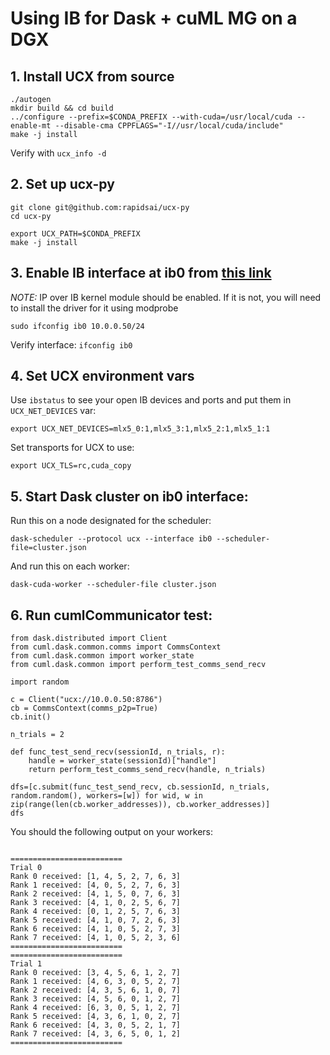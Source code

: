 # Using IB for Dask + cuML MG on a DGX

## 1. Install UCX from source

```
./autogen
mkdir build && cd build
../configure --prefix=$CONDA_PREFIX --with-cuda=/usr/local/cuda --enable-mt --disable-cma CPPFLAGS="-I//usr/local/cuda/include"
make -j install
```

Verify with `ucx_info -d`

## 2. Set up ucx-py

```
git clone git@github.com:rapidsai/ucx-py
cd ucx-py

export UCX_PATH=$CONDA_PREFIX
make -j install
```


## 3. Enable IB interface at ib0 from [this link](https://docs.oracle.com/cd/E19436-01/820-3522-10/ch4-linux.html#50536461_82843)

*NOTE:* IP over IB kernel module should be enabled. If it is not, you will need to install the driver for it using modprobe

```
sudo ifconfig ib0 10.0.0.50/24
```

Verify interface: `ifconfig ib0`

## 4.  Set UCX environment vars

Use `ibstatus` to see your open IB devices and ports and put them in `UCX_NET_DEVICES` var:

```
export UCX_NET_DEVICES=mlx5_0:1,mlx5_3:1,mlx5_2:1,mlx5_1:1
```

Set transports for UCX to use:
```
export UCX_TLS=rc,cuda_copy
```

## 5. Start Dask cluster on ib0 interface:

Run this on a node designated for the scheduler:
```
dask-scheduler --protocol ucx --interface ib0 --scheduler-file=cluster.json
```

And run this on each worker:
```
dask-cuda-worker --scheduler-file cluster.json
```

## 6. Run cumlCommunicator test:

```
from dask.distributed import Client
from cuml.dask.common.comms import CommsContext
from cuml.dask.common import worker_state
from cuml.dask.common import perform_test_comms_send_recv

import random

c = Client("ucx://10.0.0.50:8786")
cb = CommsContext(comms_p2p=True)
cb.init()

n_trials = 2

def func_test_send_recv(sessionId, n_trials, r):
    handle = worker_state(sessionId)["handle"]
    return perform_test_comms_send_recv(handle, n_trials)

dfs=[c.submit(func_test_send_recv, cb.sessionId, n_trials, random.random(), workers=[w]) for wid, w in zip(range(len(cb.worker_addresses)), cb.worker_addresses)]
dfs
```

You should the following output on your workers:

```

=========================
Trial 0
Rank 0 received: [1, 4, 5, 2, 7, 6, 3]
Rank 1 received: [4, 0, 5, 2, 7, 6, 3]
Rank 2 received: [4, 1, 5, 0, 7, 6, 3]
Rank 3 received: [4, 1, 0, 2, 5, 6, 7]
Rank 4 received: [0, 1, 2, 5, 7, 6, 3]
Rank 5 received: [4, 1, 0, 7, 2, 6, 3]
Rank 6 received: [4, 1, 0, 5, 2, 7, 3]
Rank 7 received: [4, 1, 0, 5, 2, 3, 6]
=========================
=========================
Trial 1
Rank 0 received: [3, 4, 5, 6, 1, 2, 7]
Rank 1 received: [4, 6, 3, 0, 5, 2, 7]
Rank 2 received: [4, 3, 5, 6, 1, 0, 7]
Rank 3 received: [4, 5, 6, 0, 1, 2, 7]
Rank 4 received: [6, 3, 0, 5, 1, 2, 7]
Rank 5 received: [4, 3, 6, 1, 0, 2, 7]
Rank 6 received: [4, 3, 0, 5, 2, 1, 7]
Rank 7 received: [4, 3, 6, 5, 0, 1, 2]
=========================
```


